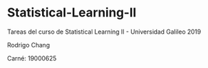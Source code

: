 # Statistical-Learning-II
Tareas del curso de Statistical Learning II - Universidad Galileo 2019

Rodrigo Chang

Carné: 19000625
